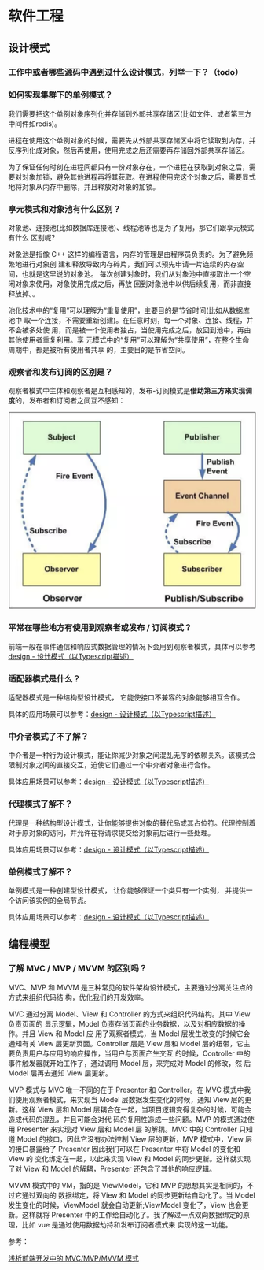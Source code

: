 # 软件工程

## 设计模式

### 工作中或者哪些源码中遇到过什么设计模式，列举一下？（todo）

### 如何实现集群下的单例模式？

我们需要把这个单例对象序列化并存储到外部共享存储区(比如文件、或者第三方中间件如redis)。

进程在使用这个单例对象的时候，需要先从外部共享存储区中将它读取到内存，并反序列化成对象，然后再使用，使用完成之后还需要再存储回外部共享存储区。

为了保证任何时刻在进程间都只有一份对象存在，一个进程在获取到对象之后，需要对对象加锁，避免其他进程再将其获取。在进程使用完这个对象之后，需要显式地将对象从内存中删除，并且释放对对象的加锁。


### 享元模式和对象池有什么区别？

对象池、连接池(比如数据库连接池)、线程池等也是为了复用，那它们跟享元模式有什么
区别呢?

对象池是指像 C++ 这样的编程语言，内存的管理是由程序员负责的。为了避免频繁地进行对象创 建和释放导致内存碎片，我们可以预先申请一片连续的内存空间，也就是这里说的对象池。 每次创建对象时，我们从对象池中直接取出一个空闲对象来使用，对象使用完成之后，再放 回到对象池中以供后续复用，而非直接释放掉。。

池化技术中的“复用”可以理解为“重复使用”，主要目的是节省时间(比如从数据库池中
取一个连接，不需要重新创建)。在任意时刻，每一个对象、连接、线程，并不会被多处使
用，而是被一个使用者独占，当使用完成之后，放回到池中，再由其他使用者重复利用。享
元模式中的“复用”可以理解为“共享使用”，在整个生命周期中，都是被所有使用者共享
的，主要目的是节省空间。

### 观察者和发布订阅的区别是？

观察者模式中主体和观察者是互相感知的，发布-订阅模式是**借助第三方来实现调度**的，发布者和订阅者之间互不感知：

<img src="https://raw.githubusercontent.com/brizer/graph-bed/master/img/20190710190123.png"/>

### 平常在哪些地方有使用到观察者或发布 / 订阅模式？

前端一般在事件通信和响应式数据管理的情况下会用到观察者模式，具体可以参考[design - 设计模式（以Typescript描述）](https://omnipotent-front-end.github.io/-Design-Patterns-Typescript/#/observer/index?id=_1%e3%80%81%e4%ba%8b%e4%bb%b6%e9%80%9a%e4%bf%a1)

### 适配器模式是什么？

适配器模式是一种结构型设计模式， 它能使接口不兼容的对象能够相互合作。

具体的应用场景可以参考：[design - 设计模式（以Typescript描述）](https://omnipotent-front-end.github.io/-Design-Patterns-Typescript/#/adapter/index?id=%e5%ba%94%e7%94%a8%e5%9c%ba%e6%99%af)


### 中介者模式了不了解？

中介者是一种行为设计模式，能让你减少对象之间混乱无序的依赖关系。该模式会限制对象之间的直接交互，迫使它们通过一个中介者对象进行合作。

具体应用场景可以参考：[design - 设计模式（以Typescript描述）](https://omnipotent-front-end.github.io/-Design-Patterns-Typescript/#/mediator/index?id=_1%e3%80%81%e6%95%b0%e6%8d%ae%e7%8a%b6%e6%80%81%e7%ae%a1%e7%90%86)

### 代理模式了解不？

代理是一种结构型设计模式，让你能够提供对象的替代品或其占位符。代理控制着对于原对象的访问，并允许在将请求提交给对象前后进行一些处理。

具体应用场景可以参考：[design - 设计模式（以Typescript描述）](https://omnipotent-front-end.github.io/-Design-Patterns-Typescript/#/proxy/index?id=%e5%ba%94%e7%94%a8%e5%9c%ba%e6%99%af)


### 单例模式了解不？

单例模式是一种创建型设计模式， 让你能够保证一个类只有一个实例， 并提供一个访问该实例的全局节点。

具体应用场景可以参考：[design - 设计模式（以Typescript描述）](https://omnipotent-front-end.github.io/-Design-Patterns-Typescript/#/singleton/index?id=%e5%ba%94%e7%94%a8%e5%9c%ba%e6%99%af)



## 编程模型

### 了解 MVC / MVP / MVVM 的区别吗？

MVC、MVP 和 MVVM 是三种常见的软件架构设计模式，主要通过分离关注点的方式来组织代码结 构，优化我们的开发效率。

MVC 通过分离 Model、View 和 Controller 的方式来组织代码结构。其中 View 负责页面的 显示逻辑，Model 负责存储页面的业务数据，以及对相应数据的操作。并且 View 和 Model 应 用了观察者模式，当 Model 层发生改变的时候它会通知有关 View 层更新页面。Controller 层是 View 层和 Model 层的纽带，它主要负责用户与应用的响应操作，当用户与页面产生交互 的时候，Controller 中的事件触发器就开始工作了，通过调用 Model 层，来完成对 Model 的修改，然 后 Model 层再去通知 View 层更新。

MVP 模式与 MVC 唯一不同的在于 Presenter 和 Controller。在 MVC 模式中我们使用观察者模式，来实现当 Model 层数据发生变化的时候，通知 View 层的更新。这样 View 层和 Model 层耦合在一起，当项目逻辑变得复杂的时候，可能会造成代码的混乱，并且可能会对代 码的复用性造成一些问题。MVP 的模式通过使用 Presenter 来实现对 View 层和 Model 层 的解耦。MVC 中的
Controller 只知道 Model 的接口，因此它没有办法控制 View 层的更新，MVP 模式中，View 层的接口暴露给了 Presenter 因此我们可以在 Presenter 中将 Model 的变化和 View 的 变化绑定在一起，以此来实现 View 和 Model 的同步更新。这样就实现了对 View 和 Model 的解耦，Presenter 还包含了其他的响应逻辑。

MVVM 模式中的 VM，指的是 ViewModel，它和 MVP 的思想其实是相同的，不过它通过双向的 数据绑定，将 View 和 Model 的同步更新给自动化了。当 Model 发生变化的时候，ViewModel 就会自动更新;ViewModel 变化了，View 也会更新。这样就将 Presenter 中的工作给自动化了。我了解过一点双向数据绑定的原理，比如 vue 是通过使用数据劫持和发布订阅者模式来 实现的这一功能。


参考：

[浅析前端开发中的 MVC/MVP/MVVM 模式](https://juejin.cn/post/6844903480126078989)

